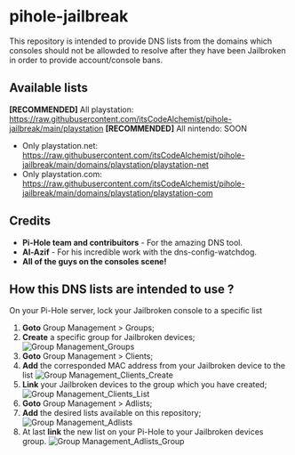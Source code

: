 # pihole-jailbreak
This repository is intended to provide DNS lists from the domains which consoles should not be allowded to resolve after they have been Jailbroken in order to provide account/console bans.

## Available lists
**[RECOMMENDED]** All playstation: https://raw.githubusercontent.com/itsCodeAlchemist/pihole-jailbreak/main/playstation
**[RECOMMENDED]** All nintendo: SOON

* Only playstation.net: https://raw.githubusercontent.com/itsCodeAlchemist/pihole-jailbreak/main/domains/playstation/playstation-net
* Only playstation.com: https://raw.githubusercontent.com/itsCodeAlchemist/pihole-jailbreak/main/domains/playstation/playstation-com

## Credits
* **Pi-Hole team and contribuitors** - For the amazing DNS tool.
* **Al-Azif** - For his incredible work with the dns-config-watchdog.
* **All of the guys on the consoles scene!**

## How this DNS lists are intended to use ?
On your Pi-Hole server, lock your Jailbroken console to a specific list
1. **Goto** Group Management > Groups;
2. **Create** a specific group for Jailbroken devices;
![Group Management_Groups](https://user-images.githubusercontent.com/102748012/161399371-ef907416-abe1-40a2-9297-c2470c6a790e.png)
3. **Goto** Group Management > Clients;
4. **Add** the corresponded MAC address from your Jailbroken device to the list
![Group Management_Clients_Create](https://user-images.githubusercontent.com/102748012/161399382-67f9919c-d2a2-429d-b339-697b946032d1.png)
5. **Link** your Jailbroken devices to the group which you have created;
![Group Management_Clients_List](https://user-images.githubusercontent.com/102748012/161399409-bf7a6a37-c198-48de-bbb3-0a277ee6baa2.png)
5. **Goto** Group Management > Adlists;
6. **Add** the desired lists available on this repository;
![Group Management_Adlists](https://user-images.githubusercontent.com/102748012/161399969-86ba87b7-51b4-4073-badf-de61eb607426.png)
7. At last **link** the new list on your Pi-Hole to your Jailbroken devices group.
![Group Management_Adlists_Group](https://user-images.githubusercontent.com/102748012/161400015-143f6ab9-74b8-4dc6-bc41-fabf71163c9f.png)
